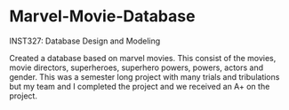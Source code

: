 # Marvel-Movie-Database
INST327: Database Design and Modeling

Created a database based on marvel movies. This consist of the movies, movie directors, superheroes, superhero powers, powers, actors and gender. This was a semester long project with many trials and tribulations but my team and I completed the project and we received an A+ on the project. 
